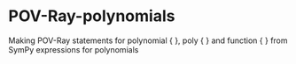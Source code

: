 # POV-Ray-polynomials
Making POV-Ray statements for polynomial { }, poly { } and function { } from SymPy expressions for polynomials

